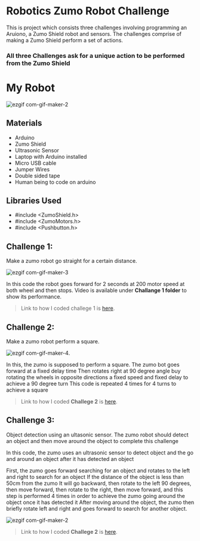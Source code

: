 # Robotics Zumo Robot Challenge

This is project which consists three challenges involving programming an Aruiono, a Zumo Shield robot and sensors. The challenges comprise of making a Zumo Shield perform a set of actions. 

### All three Challenges ask for a unique action to be performed from the Zumo Shield

# My Robot

![ezgif com-gif-maker-2](https://user-images.githubusercontent.com/61862550/146652392-ad7d033a-e63b-4e04-8cdb-920720d1dd58.gif)

## Materials

- Arduino
- Zumo Shield
- Ultrasonic Sensor
- Laptop with Arduino installed
- Micro USB cable
- Jumper Wires
- Double sided tape
- Human being to code on arduino

## Libraries Used

- #include <ZumoShield.h>
- #include <ZumoMotors.h>
- #include <Pushbutton.h>

## Challenge 1:

Make a zumo robot go straight for a certain distance. 


![ezgif com-gif-maker-3](https://user-images.githubusercontent.com/61862550/146653335-9f1a371f-2270-45d6-827b-7155fb73dd93.gif)

In this code the robot goes forward for 2 seconds at 200 motor speed at both wheel and then stops. Video is available under **Challange 1 folder** to show its performance.

> Link to how I coded challege 1 is [here](https://github.com/khattaksaab/RoboticsProjects/blob/main/Challenge%201/challenge1_move_in_straightLine.ino).

## Challenge 2:

Make a zumo robot perform a square.

![ezgif com-gif-maker-4](https://user-images.githubusercontent.com/61862550/146653344-3435fdbe-4177-49f1-8011-d9b35fb7f1dd.gif).

In this, the zumo is supposed to perform a square. The zumo bot goes forward at a fixed delay time Then rotates right at 90 degree angle buy rotating the wheels in opposite directions a fixed speed and fixed delay to achieve a 90 degree turn This code is repeated 4 times for 4 turns to achieve a square

> Link to how I coded **Challege 2** is [here](https://github.com/khattaksaab/RoboticsProjects/blob/main/Challenge%202/challenge_2_zumo_square.ino).
  
## Challenge 3:

Object detection using an ultasonic sensor. The zumo robot should detect an object and then move around the object to complete this challenge

In this code, the zumo uses an ultrasonic sensor to detect object and the go and around an object after it has detected an object

First, the zumo goes forward searching for an object and rotates to the left and right to search for an object If the distance of the object is less than 50cm from the zumo It will go backward, then rotate to the left 90 degrees, then move forward, then rotate to the right, then move forward, and this step is performed 4 times in order to achieve the zumo going around the object once it has detected it After moving around the object, the zumo then briefly rotate left and right and goes forward to search for another object.
 
 ![ezgif com-gif-maker-2](https://user-images.githubusercontent.com/61862550/146653390-8715e216-e133-4b81-a1af-a20368f0de9b.gif)

> Link to how I coded **Challege 2** is [here](https://github.com/khattaksaab/RoboticsProjects/blob/main/Challenge%203/challenge3_zumo_objectDetection.ino).


